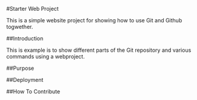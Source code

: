 #Starter Web Project

This is a simple website project for showing how to use Git and Github togwether.

##Introduction

This is example is to show different parts of the Git repository and various commands using a webproject.

##Purpose

##Deployment

##How To Contribute